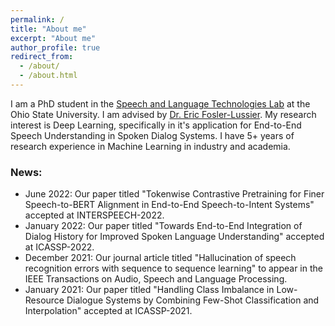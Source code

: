 ```yaml
---
permalink: /
title: "About me"
excerpt: "About me"
author_profile: true
redirect_from: 
  - /about/
  - /about.html
---
```

I am a PhD student in the [Speech and Language Technologies Lab](https://osu-slatelab.github.io/) at the Ohio State University. I am advised by [Dr. Eric Fosler-Lussier](https://efosler.github.io/). My research interest is Deep Learning, specifically in it's application for End-to-End Speech Understanding in Spoken Dialog Systems. I have 5+ years of research experience in Machine Learning in industry and academia.


### News:
* June 2022: Our paper titled "Tokenwise Contrastive Pretraining for Finer Speech-to-BERT Alignment in End-to-End Speech-to-Intent Systems" accepted at INTERSPEECH-2022.
* January 2022: Our paper titled "Towards End-to-End Integration of Dialog History for Improved Spoken Language Understanding" accepted at ICASSP-2022.
* December 2021: Our journal article titled "Hallucination of speech recognition errors with sequence to sequence learning" to appear in the IEEE Transactions on Audio, Speech and Language Processing.
* January 2021: Our paper titled "Handling Class Imbalance in Low-Resource Dialogue Systems by Combining Few-Shot Classification and Interpolation" accepted at ICASSP-2021.
